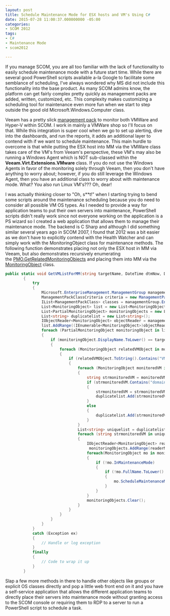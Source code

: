 ```yaml
---
layout: post
title: Schedule Maintenance Mode for ESX hosts and VM's Using C#
date: 2015-07-28 11:00:37.000000000 -05:00
categories:
- SCOM 2012
tags:
- C#
- Maintenance Mode
- scom2012

---
```

If you manage SCOM, you are all too familiar with the lack of functionality to easily schedule maintenance mode with a future start time. While there are several good PowerShell scripts available a-la Google to facilitate some semblance of scheduling, I've always wondered why MS did not include this functionality into the base product. As many SCOM admins know, the platform can get fairly complex pretty quickly as management packs are added, written, customized, etc. This complexity makes customizing a scheduling tool for maintenance even more fun when we start to step outside the good old Microsoft.Windows.Computer class.

Veeam has a pretty slick <a href="http://www.veeam.com/system-center-management-pack-vmware-hyperv.html" target="_blank">management pack</a> to monitor both VMWare and Hyper-V within SCOM. I work in mainly a VMWare shop so I'll focus on that. While this integration is super cool when we go to set up alerting, dive into the dashboards, and run the reports, it adds an additional layer to contend with if we want to schedule maintenance. This main hurdle to overcome is that while putting the ESX host into MM via the VMWare class takes care of the VM's from Veeam's perspective, these VM's may also be running a Windows Agent which is NOT sub-classed within the **Veeam.Virt.Extensions.VMware** class. If you do not use the Windows Agents in favor of the monitoring solely through Veeam, then you don't have anything to worry about; however, if you do still leverage the Windows Agent, then you have an additional class to worry about with maintenance mode. What? You also run Linux VM's??? Oh, dear!

I was actually thinking closer to "Oh, s**t!" when I starting trying to bend some scripts around the maintenance scheduling because you do need to consider all possible VM OS types. As I needed to provide a way for application teams to put their own servers into maintenance, PowerShell scripts didn't really work since not everyone working on the application is a PS wizard so I created a web application that allows them to manage their maintenance mode. The backend is C Sharp and although I did something similar several years ago in SCOM 2007, I found that 2012 was a bit easier as we don't have to explicitly contend with the Health Watcher and can simply work with the MonitoringObject class for maintenance methods. The following function demonstrates placing not only the ESX host in MM via Veeam, but also demonstrates recursively enumerating the <a href="https://msdn.microsoft.com/en-us/library/microsoft.enterprisemanagement.monitoring.partialmonitoringobjectbase.getrelatedmonitoringobjects.aspx" target="_blank">PMO.GetRelatedMonitoringObjects</a> and placing them into MM via the <a href="https://msdn.microsoft.com/en-us/library/microsoft.enterprisemanagement.monitoring.monitoringobject.aspx" target="_blank">MonitoringObject</a> class.

```csharp
public static void GetVMListForMM(string targetName, DateTime dtmNow, DateTime dtmTimeWindow, MaintenanceModeReason reason, string scheduledComment)
        {
            try
            {
                Microsoft.EnterpriseManagement.ManagementGroup managementGroup = new Microsoft.EnterpriseManagement.ManagementGroup(ConfigurationManager.AppSettings["ManagementServer"]);
                ManagementPackClassCriteria criteria = new ManagementPackClassCriteria("Name = 'Veeam.Virt.Extensions.VMware.VMHOST'");
                IList<ManagementPackClass> classes = managementGroup.EntityTypes.GetClasses(criteria);
                List<MonitoringObject> list = new List<MonitoringObject>();
                List<PartialMonitoringObject> monitoringObjects = new List<PartialMonitoringObject>();
                List<string> duplicatelist = new List<string>();
                IObjectReader<MonitoringObject> objectReader = managementGroup.EntityObjects.GetObjectReader<MonitoringObject>(classes[0], ObjectQueryOptions.Default);
                list.AddRange((IEnumerable<MonitoringObject>)objectReader);
                foreach (PartialMonitoringObject monitoringObject in list)
                {
                    if (monitoringObject.DisplayName.ToLower() == targetName.ToLower())
                    {
                        foreach (MonitoringObject relatedVMObject in monitoringObject.GetRelatedMonitoringObjects(TraversalDepth.Recursive))
                        {
                            if (relatedVMObject.ToString().Contains("VM"))
                            {
                                foreach (MonitoringObject monitoredVM in relatedVMObject.GetRelatedMonitoringObjects(TraversalDepth.Recursive))
                                {
                                    string strmonitoredVM = monitoredVM.DisplayName.ToLower();
                                    if (strmonitoredVM.Contains("domain.local") == false)
                                    {
                                        strmonitoredVM = strmonitoredVM + ".domain.local";
                                        duplicatelist.Add(strmonitoredVM);
                                    }
                                    else
                                    {
                                        duplicatelist.Add(strmonitoredVM);
                                    }
                                }
                                List<string> uniquelist = duplicatelist.Distinct().ToList();                                
                                foreach (string strmonitoredVM in uniquelist)
                                {                                    
                                    IObjectReader<MonitoringObject> readerMonitoredVM = managementGroup.EntityObjects.GetObjectReader<MonitoringObject>(new MonitoringObjectGenericCriteria("Name='" + strmonitoredVM + "'"), ObjectQueryOptions.Default);
                                     monitoringObjects.AddRange(readerMonitoredVM);
                                    foreach(MonitoringObject mo in monitoringObjects.Distinct().ToList())
                                    {
                                        if (!mo.InMaintenanceMode)
                                        {
                                            if (!mo.FullName.ToLower().Contains("dhcp")) //Found this was needed to handle objects discovered by the DHCP management pack.
                                            {
                                                mo.ScheduleMaintenanceMode(dtmNow, dtmTimeWindow, reason, scheduledComment,TraversalDepth.Recursive);
                                            }
                                        }
                                    }
                                    monitoringObjects.Clear();
                                }
                            }
                        }
                    }
                }
            }
            catch (Exception ex)
            {
                // Handle or log exception
            }
            finally
            {
                // Code to wrap it up
            }
        }
```


Slap a few more methods in there to handle other objects like groups or explicit OS classes directly and pop a little web front end on it and you have a self-service application that allows the different application teams to directly place their servers into maintenance mode without granting access to the SCOM console or requiring them to RDP to a server to run a PowerShell script to schedule a task.